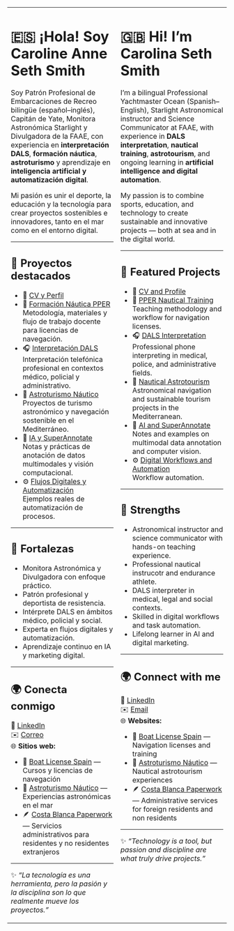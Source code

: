 <table>
<tr>
<td width="50%" valign="top">

# 🇪🇸 ¡Hola! Soy **Caroline Anne Seth Smith**

Soy Patrón Profesional de Embarcaciones de Recreo bilingüe (español–inglés), Capitán de Yate, Monitora Astronómica Starlight y Divulgadora de la FAAE, con experiencia en **interpretación DALS**, **formación náutica**, **astroturismo** y aprendizaje en **inteligencia artificial y automatización digital**.  

Mi pasión es unir el deporte, la educación y la tecnología para crear proyectos sostenibles e innovadores, tanto en el mar como en el entorno digital.  

---

## 🚀 **Proyectos destacados**

- 📄 [CV y Perfil](https://github.com/carolinasethsmith/CV_and_Profile)
- 🧭 [Formación Náutica PPER](https://github.com/carolinasethsmith/PPER_Nautical_Training)  
  Metodología, materiales y flujo de trabajo docente para licencias de navegación.  
- 🎧 [Interpretación DALS](https://github.com/carolinasethsmith/Interpreting_DALS)  
  Interpretación telefónica profesional en contextos médico, policial y administrativo.  
- 🌌 [Astroturismo Náutico](https://github.com/carolinasethsmith/Nautical_Astrotourism)  
  Proyectos de turismo astronómico y navegación sostenible en el Mediterráneo.  
- 🤖 [IA y SuperAnnotate](https://github.com/carolinasethsmith/IA_and_SuperAnnotate)  
  Notas y prácticas de anotación de datos multimodales y visión computacional.  
- ⚙️ [Flujos Digitales y Automatización](https://github.com/carolinasethsmith/Digital_Workflows_and_Automation)  
  Ejemplos reales de automatización de procesos.

---

## 🧾 **Fortalezas**
- Monitora Astronómica y Divulgadora con enfoque práctico.  
- Patrón profesional y deportista de resistencia.  
- Intérprete DALS en ámbitos médico, policial y social.  
- Experta en flujos digitales y automatización.  
- Aprendizaje continuo en IA y marketing digital.  

---

## 🌍 **Conecta conmigo**
🔗 [LinkedIn](https://www.linkedin.com/in/carolinasethsmith)  
✉️ [Correo](mailto:carolinasethsmith@gmail.com)  
🌐 **Sitios web:**  
- 🧭 [Boat License Spain](https://boatlicensespain.com) — Cursos y licencias de navegación  
- 🌌 [Astroturismo Náutico](https://astroturismonautico.com) — Experiencias astronómicas en el mar  
- 🪶 [Costa Blanca Paperwork](https://costablancapaperwork.com) — Servicios administrativos para residentes y no residentes extranjeros

---

✨ *“La tecnología es una herramienta, pero la pasión y la disciplina son lo que realmente mueve los proyectos.”*  

</td>
<td width="50%" valign="top">

# 🇬🇧 Hi! I’m **Carolina Seth Smith**

I’m a bilingual Professional Yachtmaster Ocean (Spanish–English), Starlight Astronomical instructor and Science Communicator at FAAE, with experience in **DALS interpretation**, **nautical training**, **astrotourism**, and ongoing learning in **artificial intelligence and digital automation**.  

My passion is to combine sports, education, and technology to create sustainable and innovative projects — both at sea and in the digital world.  

---

## 🚀 **Featured Projects**

- 📄 [CV and Profile](https://github.com/carolinasethsmith/CV_and_Profile)
- 🧭 [PPER Nautical Training](https://github.com/carolinasethsmith/PPER_Nautical_Training)  
  Teaching methodology and workflow for navigation licenses.  
- 🎧 [DALS Interpretation](https://github.com/carolinasethsmith/Interpreting_DALS)  
  Professional phone interpreting in medical, police, and administrative fields.  
- 🌌 [Nautical Astrotourism](https://github.com/carolinasethsmith/Nautical_Astrotourism)  
  Astronomical navigation and sustainable tourism projects in the Mediterranean.  
- 🤖 [AI and SuperAnnotate](https://github.com/carolinasethsmith/IA_and_SuperAnnotate)  
  Notes and examples on multimodal data annotation and computer vision.  
- ⚙️ [Digital Workflows and Automation](https://github.com/carolinasethsmith/Digital_Workflows_and_Automation)  
  Workflow automation. 

---

## 🧾 **Strengths**
- Astronomical instructor and science communicator with hands-on teaching experience.  
- Professional nautical instrucotr and endurance athlete.  
- DALS interpreter in medical, legal and social contexts.  
- Skilled in digital workflows and task automation.  
- Lifelong learner in AI and digital marketing.  



---

## 🌍 **Connect with me**
🔗 [LinkedIn](https://www.linkedin.com/in/carolinasethsmith)  
✉️ [Email](mailto:carolinasethsmith@gmail.com)  
🌐 **Websites:**  
- 🧭 [Boat License Spain](https://boatlicensespain.com) — Navigation licenses and training  
- 🌌 [Astroturismo Náutico](https://astroturismonautico.com) — Nautical astrotourism experiences  
- 🪶 [Costa Blanca Paperwork](https://costablancapaperwork.com) — Administrative services for foreign residents and non residents



---

✨ *“Technology is a tool, but passion and discipline are what truly drive projects.”*  

</td>
</tr>
</table>
